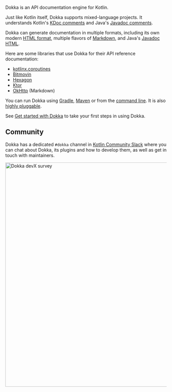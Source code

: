 [//]: # (title: Introduction)

Dokka is an API documentation engine for Kotlin.

Just like Kotlin itself, Dokka supports mixed-language projects. It understands Kotlin's
[KDoc comments](https://kotlinlang.org/docs/kotlin-doc.html#kdoc-syntax) and Java's 
[Javadoc comments](https://www.oracle.com/technical-resources/articles/java/javadoc-tool.html).

Dokka can generate documentation in multiple formats, including its own modern [HTML format](html.md),
multiple flavors of [Markdown](markdown.md), and Java's [Javadoc HTML](javadoc.md).

Here are some libraries that use Dokka for their API reference documentation:

* [kotlinx.coroutines](https://kotlinlang.org/api/kotlinx.coroutines/)
* [Bitmovin](https://cdn.bitmovin.com/player/android/3/docs/index.html)
* [Hexagon](https://hexagonkt.com/api/index.html)
* [Ktor](https://api.ktor.io/)
* [OkHttp](https://square.github.io/okhttp/4.x/okhttp/okhttp3/) (Markdown)

You can run Dokka using [Gradle](gradle.md), [Maven](maven.md) or from the [command line](cli.md). It is also
[highly pluggable](plugins.md).

See [Get started with Dokka](get-started.md) to take your first steps in using Dokka.

## Community

Dokka has a dedicated `#dokka` channel in [Kotlin Community Slack](https://surveys.jetbrains.com/s3/kotlin-slack-sign-up)
where you can chat about Dokka, its plugins and how to develop them, as well as get in touch with maintainers.

<a href="https://surveys.jetbrains.com/s3/dokka-survey">
   <img src="dokka-devx-survey-banner.png" width="700" alt="Dokka devX survey"/>
</a>
